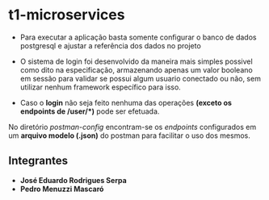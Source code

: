 # t1-microservices

- Para executar a aplicação basta somente configurar o banco de dados postgresql
e ajustar a referência dos dados no projeto

- O sistema de login foi desenvolvido da maneira mais simples possivel como dito na especificação,
armazenando apenas um valor booleano em sessão para validar se possui algum usuario conectado ou não, sem utilizar nenhum
framework específico para isso.

- Caso o __login__ não seja feito nenhuma das operações **(exceto os endpoints de /user/*)** pode ser efetuada.

No diretório _postman-config_ encontram-se os _endpoints_ configurados em um __arquivo modelo (.json)__ do postman para facilitar
o uso dos mesmos.

## Integrantes
-   **José Eduardo Rodrigues Serpa**
-   **Pedro Menuzzi Mascaró**